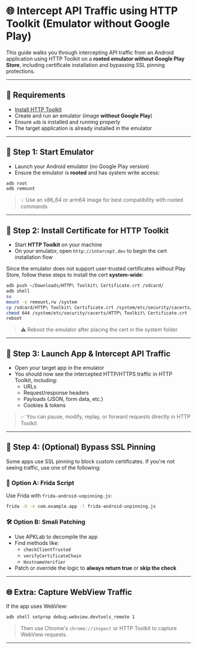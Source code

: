 # 🌐 Intercept API Traffic using HTTP Toolkit (Emulator without Google Play)

This guide walks you through intercepting API traffic from an Android application using HTTP Toolkit on a **rooted emulator without Google Play Store**, including certificate installation and bypassing SSL pinning protections.

---

## 🧰 Requirements

- [Install HTTP Toolkit](https://httptoolkit.com/)
- Create and run an emulator (image **without Google Play**)
- Ensure `adb` is installed and running properly
- The target application is already installed in the emulator

---

## 🚀 Step 1: Start Emulator

- Launch your Android emulator (no Google Play version)
- Ensure the emulator is **rooted** and has system write access:
  
```bash
adb root
adb remount
```

> 💡 Use an x86_64 or arm64 image for best compatibility with rooted commands

---

## 🔧 Step 2: Install Certificate for HTTP Toolkit

- Start **HTTP Toolkit** on your machine
- On your emulator, open `http://intercept.dev` to begin the cert installation flow

Since the emulator does not support user-trusted certificates without Play Store, follow these steps to install the cert **system-wide**:

```bash
adb push ~/Downloads/HTTP\ Toolkit\ Certificate.crt /sdcard/
adb shell
su
mount -o remount,rw /system
cp /sdcard/HTTP\ Toolkit\ Certificate.crt /system/etc/security/cacerts/
chmod 644 /system/etc/security/cacerts/HTTP\ Toolkit\ Certificate.crt
reboot
```

> ⚠️ Reboot the emulator after placing the cert in the system folder

---

## 📡 Step 3: Launch App & Intercept API Traffic

- Open your target app in the emulator
- You should now see the intercepted HTTP/HTTPS traffic in HTTP Toolkit, including:
  - URLs
  - Request/response headers
  - Payloads (JSON, form data, etc.)
  - Cookies & tokens

> ✅ You can pause, modify, replay, or forward requests directly in HTTP Toolkit

---

## 🔐 Step 4: (Optional) Bypass SSL Pinning

Some apps use SSL pinning to block custom certificates. If you're not seeing traffic, use one of the following:

### 🔧 Option A: Frida Script

Use Frida with `frida-android-unpinning.js`:

```bash
frida -U -n com.example.app -l frida-android-unpinning.js
```

### 🛠️ Option B: Smali Patching

- Use APKLab to decompile the app
- Find methods like:
  - `checkClientTrusted`
  - `verifyCertificateChain`
  - `HostnameVerifier`
- Patch or override the logic to **always return true** or **skip the check**

---

## 🌐 Extra: Capture WebView Traffic

If the app uses WebView:

```bash
adb shell setprop debug.webview.devtools_remote 1
```

> Then use Chrome's `chrome://inspect` or HTTP Toolkit to capture WebView requests.

---
